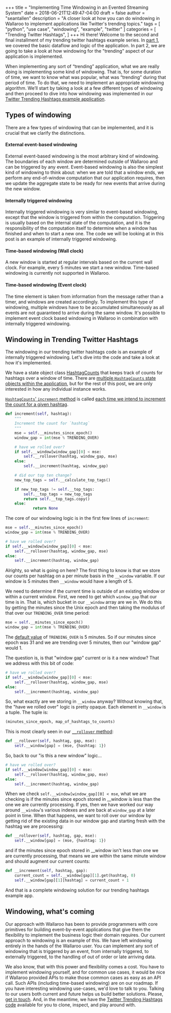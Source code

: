 +++
title = "Implementing Time Windowing in an Evented Streaming System"
date = 2018-06-21T12:49:47-04:00
draft = false
author = "seantallen"
description = "A closer look at how you can do windowing in Wallaroo to implement applications like Twitter's trending topics."
tags = [
    "python",
    "use case",
    "windowing",
    "example",
    "twitter"
]
categories = [
    "Trending Twitter Hashtags",
]
+++
Hi there! Welcome to the second and final installment of my trending twitter hashtags example series. In [part 1](https://blog.wallaroolabs.com/2018/06/stream-processing-trending-hashtags-and-wallaroo/), we covered the basic dataflow and logic of the application. In part 2, we are going to take a look at how windowing for the "trending" aspect of our application is implemented. 

When implementing any sort of “trending” application, what we are really doing is implementing some kind of windowing. That is, for some duration of time, we want to know what was popular, what was “trending” during that period of time. To do that, we need to implement an appropriate windowing algorithm. We’ll start by taking a look at a few different types of windowing and then proceed to dive into how windowing was implemented in our [Twitter Trending Hashtags example application](https://github.com/WallarooLabs/wallaroo_blog_examples/tree/master/parallel-twitter-trending-hashtags).

## Types of windowing

There are a few types of windowing that can be implemented, and it is crucial that we clarify the distinctions.

#### External event-based windowing

External event-based windowing is the most arbitrary kind of windowing. The boundaries of each window are determined outside of Wallaroo and can be triggered by any event. Event-based windowing is also the simplest kind of windowing to think about: when we are told that a window ends, we perform any end-of-window computation that our application requires, then we update the aggregate state to be ready for new events that arrive during the new window.

#### Internally triggered windowing

Internally triggered windowing is very similar to event-based windowing, except that the window is triggered from within the computation. Triggering is usually based on the internal state of the computation, and it is the responsibility of the computation itself to determine when a window has finished and when to start a new one. The code we will be looking at in this post is an example of internally triggered windowing.

#### Time-based windowing (Wall clock)

A new window is started at regular intervals based on the current wall clock. For example, every 5 minutes we start a new window. Time-based windowing is currently not supported in Wallaroo.

#### Time-based windowing (Event clock)

The time element is taken from information from the message rather than a timer, and windows are created accordingly. To implement this type of windowing, multiple windows have to be accumulated simultaneously as all events are not guaranteed to arrive during the same window. It's possible to implement event clock based windowing in Wallaroo in combination with internally triggered windowing.

## Windowing in Trending Twitter Hashtags

The windowing in our trending twitter hashtags code is an example of internally triggered windowing. Let's dive into the code and take a look at how it's implemented.

We have a state object class [HashtagCounts](https://github.com/WallarooLabs/wallaroo_blog_examples/blob/master/parallel-twitter-trending-hashtags/twitter_wallaroo_app.py#L70) that keeps track of counts for hashtags over a window of time. There are [multiple `HashtagCounts` state objects within the application](https://blog.wallaroolabs.com/2018/06/stream-processing-trending-hashtags-and-wallaroo/#the-guts), but for the rest of this post, we are only interested in how any individual instance works.

[`HashtagCounts`' `increment` method](https://github.com/WallarooLabs/wallaroo_blog_examples/blob/master/parallel-twitter-trending-hashtags/twitter_wallaroo_app.py#L78) is called [each time we intend to increment the count for a given hashtag](https://github.com/WallarooLabs/wallaroo_blog_examples/blob/master/parallel-twitter-trending-hashtags/twitter_wallaroo_app.py#L47).

```python
def increment(self, hashtag):
    """
    Increment the count for `hashtag`
    """
    mse = self.__minutes_since_epoch()
    window_gap = int(mse % TRENDING_OVER)

    # have we rolled over?
    if self.__window[window_gap][0] < mse:
        self.__rollover(hashtag, window_gap, mse)
    else:
        self.__increment(hashtag, window_gap)

    # did our top ten change?
    new_top_tags = self.__calculate_top_tags()

    if new_top_tags != self.__top_tags:
        self.__top_tags = new_top_tags
        return self.__top_tags.copy()
    else:
            return None
```

The core of our windowing logic is in the first few lines of `increment`:

```python
mse = self.__minutes_since_epoch()
window_gap = int(mse % TRENDING_OVER)

# have we rolled over?
if self.__window[window_gap][0] < mse:
    self.__rollover(hashtag, window_gap, mse)
else:
    self.__increment(hashtag, window_gap)       
```

Alrighty, so what is going on here? The first thing to know is that we store our counts per hashtag on a per minute basis in the `__window` variable.  If our window is 5 minutes then `__window` would have a length of 5.

We need to determine if the current time is outside of an existing window or within a current window. First, we need to get which `window_gap` that our time is in. That is, which bucket in our `__window` array are we in. We do this by getting the minutes since the Unix epoch and then taking the modulus of that over our `TRENDING_OVER` time period:

```python
mse = self.__minutes_since_epoch()
window_gap = int(mse % TRENDING_OVER)
```
  
The [default value](https://github.com/WallarooLabs/wallaroo_blog_examples/blob/master/parallel-twitter-trending-hashtags/twitter_wallaroo_app.py#L8) of `TRENDING_OVER` is 5 minutes. So if our minutes since epoch was 31 and we are trending over 5 minutes, then our "window gap" would 1. 

The question is, is that "window gap" current or is it a new window? That we address with this bit of code:

```python
# have we rolled over?
if self.__window[window_gap][0] < mse:
    self.__rollover(hashtag, window_gap, mse)
else:
    self.__increment(hashtag, window_gap)
```

So, what exactly are we storing in `__window` anyway? Without knowing that, the "have we rolled over" logic is pretty opaque. Each element in `__window` is a tuple. The tuple is: 

```python
(minutes_since_epoch, map_of_hashtags_to_counts)
```

This is most clearly seen in our [`__rollover` method](https://github.com/WallarooLabs/wallaroo_blog_examples/blob/master/parallel-twitter-trending-hashtags/twitter_wallaroo_app.py#L107):

```python
def __rollover(self, hashtag, gap, mse):
    self.__window[gap] = (mse, {hashtag: 1})
```

So, back to our "is this a new window" logic...

```python
# have we rolled over?
if self.__window[window_gap][0] < mse:
    self.__rollover(hashtag, window_gap, mse)
else:
    self.__increment(hashtag, window_gap)
```

When we check `self.__window[window_gap][0] < mse`, what we are checking is if the minutes since epoch stored in __window is less than the one we are currently processing. If yes, then we have worked our way around `__window`'s various indexes and are back at `window_gap` at a later point in time. When that happens, we want to roll over our window by getting rid of the existing data in our window gap and starting fresh with the hashtag we are processing:

```python
def __rollover(self, hashtag, gap, mse):
    self.__window[gap] = (mse, {hashtag: 1})
```

and if the minutes since epoch stored in __window isn't less than one we are currently processing, that means we are within the same minute window and should augment our current counts:

```python
def __increment(self, hashtag, gap):
    current_count = self.__window[gap][1].get(hashtag, 0)
    self.__window[gap][1][hashtag] = current_count + 1
```

And that is a complete windowing solution for our trending hashtags example app.

## Windowing, what's coming

Our approach with Wallaroo has been to provide programmers with core primitives for building event-by-event applications that give them the flexibility to implement the business logic their domain requires. Our current approach to windowing is an example of this. We have left windowing entirely in the hands of the Wallaroo user. You can implement any sort of windowing that is triggered by an event, from internally triggered, to externally triggered, to the handling of out of order or late arriving data. 

We also know, that with this power and flexibility comes a cost. You have to implement windowing yourself, and for common use cases, it would be nice if Wallaroo provided APIs to make those common cases as easy as an API call. Such APIs (including time-based windowing) are on our roadmap. If you have interesting windowing use-cases, we'd love to talk to you. Talking to our users both current and future helps us build better solutions. Please, [get in touch](mailto:hello@wallaroolabs.com). And, in the meantime, we have the [Twitter Trending Hashtags code](https://github.com/WallarooLabs/wallaroo_blog_examples/tree/master/parallel-twitter-trending-hashtags) available for you to clone, inspect, and play around with.
